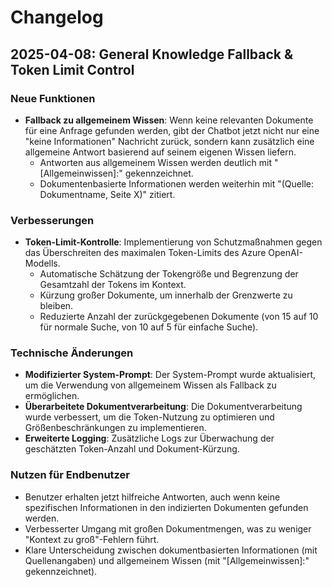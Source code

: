 # Changelog

## 2025-04-08: General Knowledge Fallback & Token Limit Control

### Neue Funktionen
- **Fallback zu allgemeinem Wissen**: Wenn keine relevanten Dokumente für eine Anfrage gefunden werden, gibt der Chatbot jetzt nicht nur eine "keine Informationen" Nachricht zurück, sondern kann zusätzlich eine allgemeine Antwort basierend auf seinem eigenen Wissen liefern.
  - Antworten aus allgemeinem Wissen werden deutlich mit "[Allgemeinwissen]:" gekennzeichnet.
  - Dokumentenbasierte Informationen werden weiterhin mit "(Quelle: Dokumentname, Seite X)" zitiert.

### Verbesserungen
- **Token-Limit-Kontrolle**: Implementierung von Schutzmaßnahmen gegen das Überschreiten des maximalen Token-Limits des Azure OpenAI-Modells.
  - Automatische Schätzung der Tokengröße und Begrenzung der Gesamtzahl der Tokens im Kontext.
  - Kürzung großer Dokumente, um innerhalb der Grenzwerte zu bleiben.
  - Reduzierte Anzahl der zurückgegebenen Dokumente (von 15 auf 10 für normale Suche, von 10 auf 5 für einfache Suche).

### Technische Änderungen
- **Modifizierter System-Prompt**: Der System-Prompt wurde aktualisiert, um die Verwendung von allgemeinem Wissen als Fallback zu ermöglichen.
- **Überarbeitete Dokumentverarbeitung**: Die Dokumentverarbeitung wurde verbessert, um die Token-Nutzung zu optimieren und Größenbeschränkungen zu implementieren.
- **Erweiterte Logging**: Zusätzliche Logs zur Überwachung der geschätzten Token-Anzahl und Dokument-Kürzung.

### Nutzen für Endbenutzer
- Benutzer erhalten jetzt hilfreiche Antworten, auch wenn keine spezifischen Informationen in den indizierten Dokumenten gefunden werden.
- Verbesserter Umgang mit großen Dokumentmengen, was zu weniger "Kontext zu groß"-Fehlern führt.
- Klare Unterscheidung zwischen dokumentbasierten Informationen (mit Quellenangaben) und allgemeinem Wissen (mit "[Allgemeinwissen]:" gekennzeichnet).
